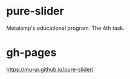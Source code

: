 # pure-slider
Metalamp's educational program. The 4th task.
# gh-pages
https://mu-ur.github.io/pure-slider/
